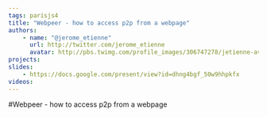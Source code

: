 ```yaml
---
tags: parisjs4
title: "Webpeer - how to access p2p from a webpage"
authors:
    - name: "@jerome_etienne"
      url: http://twitter.com/jerome_etienne
      avatar: http://pbs.twimg.com/profile_images/306747278/jetienne-avatar_bigger.jpg
projects:
slides:
    - https://docs.google.com/present/view?id=dhng4bgf_50w9hhpkfx
videos:
---
```

#Webpeer - how to access p2p from a webpage
